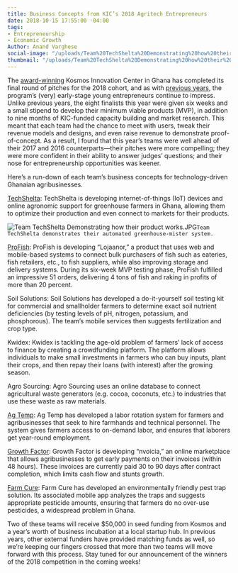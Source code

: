 ```yaml
---
title: Business Concepts from KIC’s 2018 Agritech Entrepreneurs
date: 2018-10-15 17:55:00 -04:00
tags:
- Entrepreneurship
- Economic Growth
Author: Anand Varghese
social-image: "/uploads/Team%20TechShelta%20Demonstrating%20how%20their%20product%20works.JPG"
thumbnail: "/uploads/Team%20TechShelta%20Demonstrating%20how%20their%20product%20works.JPG"
---
```


The [award-winning](https://dai-global-digital.com/kosmos-innovation-center-wins-2018-p3-impact-award.html) Kosmos Innovation Center in Ghana has completed its final round of pitches for the 2018 cohort, and as with [previous years](https://dai-global-digital.com/catalyzing-ghanas-growing-agritech-ecosystem.html), the program’s (very) early-stage young entrepreneurs continue to impress. Unlike previous years, the eight finalists this year were given six weeks and a small stipend to develop their minimum viable products (MVP), in addition to nine months of KIC-funded capacity building and market research. This meant that each team had the chance to meet with users, tweak their revenue models and designs, and even raise revenue to demonstrate proof-of-concept. As a result, I found that this year’s teams were well ahead of their 2017 and 2016 counterparts—their pitches were more compelling; they were more confident in their ability to answer judges’ questions; and their nose for entrepreneurship opportunities was keener. 

Here’s a run-down of each team’s business concepts for technology-driven Ghanaian agribusinesses. 

<!--more-->

[TechShelta](http://greenginie.com/): TechShelta is developing internet-of-things (IoT) devices and online agronomic support for greenhouse farmers in Ghana, allowing them to optimize their production and even connect to markets for their products. 

![Team TechShelta Demonstrating how their product works.JPG](/uploads/Team%20TechShelta%20Demonstrating%20how%20their%20product%20works.JPG)`Team TechShelta demonstrates their automated greenhouse-mister system.`

[ProFish](https://lojaanor.com/): ProFish is developing “Lojaanor,” a product that uses web and mobile-based systems to connect bulk purchasers of fish such as eateries, fish retailers, etc., to fish suppliers, while also improving storage and delivery systems. During its six-week MVP testing phase, ProFish fulfilled an impressive 51 orders, delivering 4 tons of fish and raking in profits of more than 20 percent. 

Soil Solutions: Soil Solutions has developed a do-it-yourself soil testing kit for commercial and smallholder farmers to determine exact soil nutrient deficiencies (by testing levels of pH, nitrogen, potassium, and phosphorous). The team’s mobile services then suggests fertilization and crop type.

Kwidex: Kwidex is tackling the age-old problem of farmers’ lack of access to finance by creating a crowdfunding platform. The platform allows individuals to make small investments in farmers who can buy inputs, plant their crops, and then repay their loans (with interest) after the growing season. 

Agro Sourcing: Agro Sourcing uses an online database to connect agricultural waste generators (e.g. cocoa, coconuts, etc.) to industries that use these waste as raw materials. 

[Ag Temp](http://www.agtemp.com/): Ag Temp has developed a labor rotation system for farmers and agribusinesses that seek to hire farmhands and technical personnel. The system gives farmers access to on-demand labor, and ensures that laborers get year-round employment. 

[Growth Factor](http://www.nvoicia.com/): Growth Factor is developing “nvoicia,” an online marketplace that allows agribusinesses to get early payments on their invoices (within 48 hours). These invoices are currently paid 30 to 90 days after contract completion, which limits cash flow and stunts growth.

[Farm Cure](http://farmcuregh.com/): Farm Cure has developed an environmentally friendly pest trap solution. Its associated mobile app analyzes the traps and suggests appropriate pesticide amounts, ensuring that farmers do no over-use pesticides, a widespread problem in Ghana.

Two of these teams will receive $50,000 in seed funding from Kosmos and a year’s worth of business incubation at a local startup hub. In previous years, other external funders have provided matching funds as well, so we’re keeping our fingers crossed that more than two teams will move forward with this process. Stay tuned for our announcement of the winners of the 2018 competition in the coming weeks!